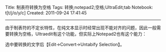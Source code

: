 Title: 制表符转换为空格
Tags: 转换;notepad2;空格;UltraEdit;tab
Notebook: t[t/j/o/y/c]
Created: 2011-09-24 17:41:45

------

由于制表符的不定长特性，在纯文本显示时经常出现不能对齐的问题，因此一般需要转换为空格，Ultraedit有这个功能，但实际上Notepad2也有这个能力：

选中要转换的文字后【Edit->Convert->Untabify Selection】。